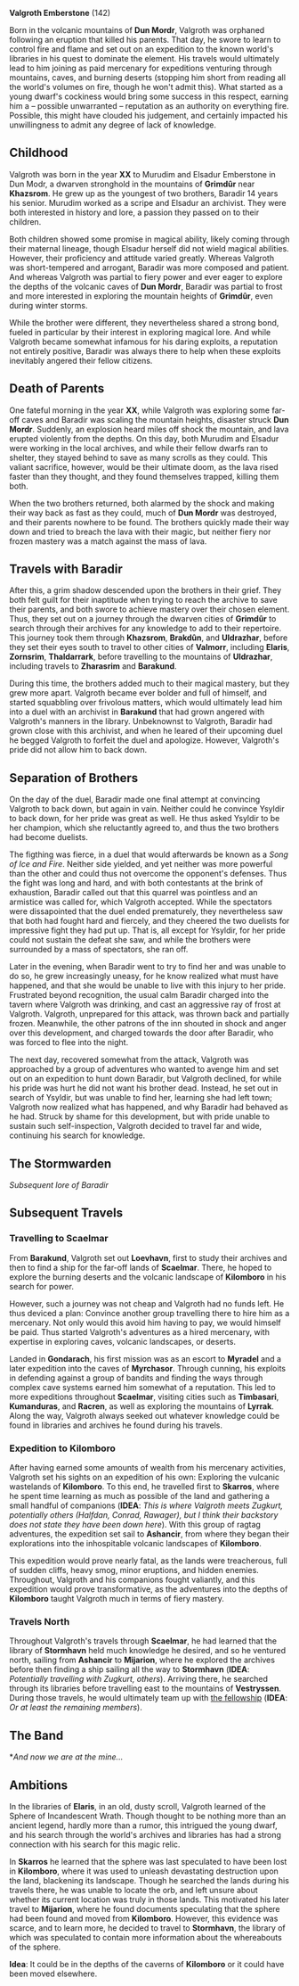**Valgroth Emberstone** (142)

Born in the volcanic mountains of **Dun Mordr**, Valgroth was orphaned following an eruption that killed his parents.
That day, he swore to learn to control fire and flame and set out on an expedition to the known world's libraries in his quest to dominate the element.
His travels would ultimately lead to him joining as paid mercenary for expeditions venturing through mountains, caves, and burning deserts (stopping him short from reading all the world's volumes on fire, though he won't admit this).
What started as a young dwarf's cockiness would bring some success in this respect, earning him a – possible unwarranted – reputation as an authority on everything fire.
Possible, this might have clouded his judgement, and certainly impacted his unwillingness to admit any degree of lack of knowledge.

## Childhood

Valgroth was born in the year **XX** to Murudim and Elsadur Emberstone in Dun Modr, a dwarven stronghold in the mountains of **Grimdûr** near **Khazsrom**.
He grew up as the youngest of two brothers, Baradir 14 years his senior.
Murudim worked as a scripe and Elsadur an archivist.
They were both interested in history and lore, a passion they passed on to their children.

Both children showed some promise in magical ability, likely coming through their maternal lineage, though Elsadur herself did not wield magical abilities.
However, their proficiency and attitude varied greatly.
Whereas Valgroth was short-tempered and arrogant, Baradir was more composed and patient.
And whereas Valgroth was partial to fiery power and ever eager to explore the depths of the volcanic caves of **Dun Mordr**, Baradir was partial to frost and more interested in exploring the mountain heights of **Grimdûr**, even during winter storms.

While the brother were different, they nevertheless shared a strong bond, fueled in particular by their interest in exploring magical lore.
And while Valgroth became somewhat infamous for his daring exploits, a reputation not entirely positive, Baradir was always there to help when these exploits inevitably angered their fellow citizens.

## Death of Parents

One fateful morning in the year **XX**, while Valgroth was exploring some far-off caves and Baradir was scaling the mountain heights, disaster struck **Dun Mordr**.
Suddenly, an explosion heard miles off shock the mountain, and lava erupted violently from the depths.
On this day, both Murudim and Elsadur were working in the local archives, and while their fellow dwarfs ran to shelter, they stayed behind to save as many scrolls as they could.
This valiant sacrifice, however, would be their ultimate doom, as the lava rised faster than they thought, and they found themselves trapped, killing them both.

When the two brothers returned, both alarmed by the shock and making their way back as fast as they could, much of **Dun Mordr** was destroyed, and their parents nowhere to be found.
The brothers quickly made their way down and tried to breach the lava with their magic, but neither fiery nor frozen mastery was a match against the mass of lava.

## Travels with Baradir

After this, a grim shadow descended upon the brothers in their grief.
They both felt guilt for their inaptitude when trying to reach the archive to save their parents, and both swore to achieve mastery over their chosen element.
Thus, they set out on a journey through the dwarven cities of **Grimdûr** to search through their archives for any knowledge to add to their repertoire.
This journey took them through **Khazsrom**, **Brakdûn**, and **Uldrazhar**, before they set their eyes south to travel to other cities of **Valmorr**, including **Elaris**, **Zornsrim**, **Thaldarrark**, before travelling to the mountains of **Uldrazhar**, including travels to **Zharasrim** and **Barakund**.

During this time, the brothers added much to their magical mastery, but they grew more apart.
Valgroth became ever bolder and full of himself, and started squabbling over frivolous matters, which would ultimately lead him into a duel with an archivist in **Barakund** that had grown angered with Valgroth's manners in the library.
Unbeknownst to Valgroth, Baradir had grown close with this archivist, and when he leared of their upcoming duel he begged Valgroth to forfeit the duel and apologize.
However, Valgroth's pride did not allow him to back down.

## Separation of Brothers

On the day of the duel, Baradir made one final attempt at convincing Valgroth to back down, but again in vain.
Neither could he convince Ysyldir to back down, for her pride was great as well.
He thus asked Ysyldir to be her champion, which she reluctantly agreed to, and thus the two brothers had become duelists.

The figthing was fierce, in a duel that would afterwards be known as a *Song of Ice and Fire*.
Neither side yielded, and yet neither was more powerful than the other and could thus not overcome the opponent's defenses.
Thus the fight was long and hard, and with both contestants at the brink of exhaustion, Baradir called out that this quarrel was pointless and an armistice was called for, which Valgroth accepted.
While the spectators were dissapointed that the duel ended prematurely, they nevertheless saw that both had fought hard and fiercely, and they cheered the two duelists for impressive fight they had put up.
That is, all except for Ysyldir, for her pride could not sustain the defeat she saw, and while the brothers were surrounded by a mass of spectators, she ran off.

Later in the evening, when Baradir went to try to find her and was unable to do so, he grew increasingly uneasy, for he know realized what must have happened, and that she would be unable to live with this injury to her pride.
Frustrated beyond recognition, the usual calm Baradir charged into the tavern where Valgroth was drinking, and cast an aggressive ray of frost at Valgroth.
Valgroth, unprepared for this attack, was thrown back and partially frozen.
Meanwhile, the other patrons of the inn shouted in shock and anger over this development, and charged towards the door after Baradir, who was forced to flee into the night.

The next day, recovered somewhat from the attack, Valgroth was approached by a group of adventures who wanted to avenge him and set out on an expedition to hunt down Baradir, but Valgroth declined, for while his pride was hurt he did not want his brother dead.
Instead, he set out in search of Ysyldir, but was unable to find her, learning she had left town; Valgroth now realized what has happened, and why Baradir had behaved as he had.
Struck by shame for this development, but with pride unable to sustain such self-inspection, Valgroth decided to travel far and wide, continuing his search for knowledge.

## The Stormwarden

*Subsequent lore of Baradir*

## Subsequent Travels

### Travelling to **Scaelmar**

From **Barakund**, Valgroth set out **Loevhavn**, first to study their archives and then to find a ship for the far-off lands of **Scaelmar**.
There, he hoped to explore the burning deserts and the volcanic landscape of **Kilomboro** in his search for power.

However, such a journey was not cheap and Valgroth had no funds left.
He thus deviced a plan: Convince another group travelling there to hire him as a mercenary.
Not only would this avoid him having to pay, we would himself be paid.
Thus started Valgroth's adventures as a hired mercenary, with expertise in exploring caves, volcanic landscapes, or deserts.

Landed in **Gondarach**, his first mission was as an escort to **Myradel** and a later expedition into the caves of **Myrchasor**.
Through cunning, his exploits in defending against a group of bandits and finding the ways through complex cave systems earned him somewhat of a reputation.
This led to more expeditions throughout **Scaelmar**, visiting cities such as **Timbasari**, **Kumanduras**, and **Racren**, as well as exploring the mountains of **Lyrrak**.
Along the way, Valgroth always seeked out whatever knowledge could be found in libraries and archives he found during his travels.

### Expedition to **Kilomboro**

After having earned some amounts of wealth from his mercenary activities, Valgroth set his sights on an expedition of his own: Exploring the vulcanic wastelands of **Kilomboro**.
To this end, he travelled first to **Skarros**, where he spent time learning as much as possible of the land and gathering a small handful of companions (**IDEA**: *This is where Valgroth meets Zugkurt, potentially others (Halfdan, Conrad, Rawager), but I think their backstory does not state they have been down here*).
With this group of ragtag adventures, the expedition set sail to **Ashancir**, from where they began their explorations into the inhospitable volcanic landscapes of **Kilomboro**.

This expedition would prove nearly fatal, as the lands were treacherous, full of sudden cliffs, heavy smog, minor eruptions, and hidden enemies.
Throughout, Valgroth and his companions fought valiantly, and this expedition would prove transformative, as the adventures into the depths of **Kilomboro** taught Valgroth much in terms of fiery mastery.

### Travels North

Throughout Valgroth's travels through **Scaelmar**, he had learned that the library of **Stormhavn** held much knowledge he desired, and so he ventured north, sailing from **Ashancir** to **Mijarion**, where he explored the archives before then finding a ship sailing all the way to **Stormhavn** (**IDEA**: *Potentially travelling with Zugkurt, others*).
Arriving there, he searched through its libraries before travelling east to the mountains of **Vestryssen**.
During those travels, he would ultimately team up with [the fellowship](chars/party/README.md) (**IDEA**: *Or at least the remaining members*).

## The Band

**And now we are at the mine...*

## Ambitions

In the libraries of **Elaris**, in an old, dusty scroll, Valgroth learned of the Sphere of Incandescent Wrath.
Though thought to be nothing more than an ancient legend, hardly more than a rumor, this intrigued the young dwarf, and his search through the world's archives and libraries has had a strong connection with his search for this magic relic.

In **Skarros** he learned that the sphere was last speculated to have been lost in **Kilomboro**, where it was used to unleash devastating destruction upon the land, blackening its landscape.
Though he searched the lands during his travels there, he was unable to locate the orb, and left unsure about whether its current location was truly in those lands.
This motivated his later travel to **Mijarion**, where he found documents speculating that the sphere had been found and moved from **Kilomboro**.
However, this evidence was scarce, and to learn more, he decided to travel to **Stormhavn**, the library of which was speculated to contain more information about the whereabouts of the sphere.

**Idea**: It could be in the depths of the caverns of **Kilomboro** or it could have been moved elsewhere.